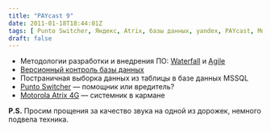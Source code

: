 ```yaml
---
title: "PAYcast 9"
date: 2011-01-18T18:44:01Z
tags: [ Punto Switcher, Яндекс, Atrix, базы данных, yandex, PAYcast, Motorola, MSSQL, agile ]
draft: false
---
```

<ul>
<li>Методологии разработки и внедрения ПО: <a href="http://ru.wikipedia.org/wiki/%D0%9C%D0%BE%D0%B4%D0%B5%D0%BB%D1%8C_%D0%B2%D0%BE%D0%B4%D0%BE%D0%BF%D0%B0%D0%B4%D0%B0" target="_blank">Waterfall</a> и <a href="http://ru.wikipedia.org/wiki/%D0%93%D0%B8%D0%B1%D0%BA%D0%B0%D1%8F_%D0%BC%D0%B5%D1%82%D0%BE%D0%B4%D0%BE%D0%BB%D0%BE%D0%B3%D0%B8%D1%8F_%D1%80%D0%B0%D0%B7%D1%80%D0%B0%D0%B1%D0%BE%D1%82%D0%BA%D0%B8" target="_blank">Agile</a></li>
<li><a href="http://techportal.ibuildings.com/2011/01/11/database-version-control/" target="_blank">Версионный контроль базы данных</a></li>
<li>Постраничная выборка данных из таблицы в базе данных MSSQL</li>
<li><a href="http://punto.yandex.ru/" target="_blank">Punto Switcher</a> &#8212; помощник или вредитель?</li>
<li><a href="http://habrahabr.ru/blogs/android/111372/" target="_blank">Motorola Atrix 4G</a> &#8212; системник в кармане<a href="http://www.unsocial.ru/" target="_blank"></a></li>
</ul>
<p><strong>P.S.</strong> Просим прощения за качество звука на одной из дорожек, немного подвела техника.</p>

     